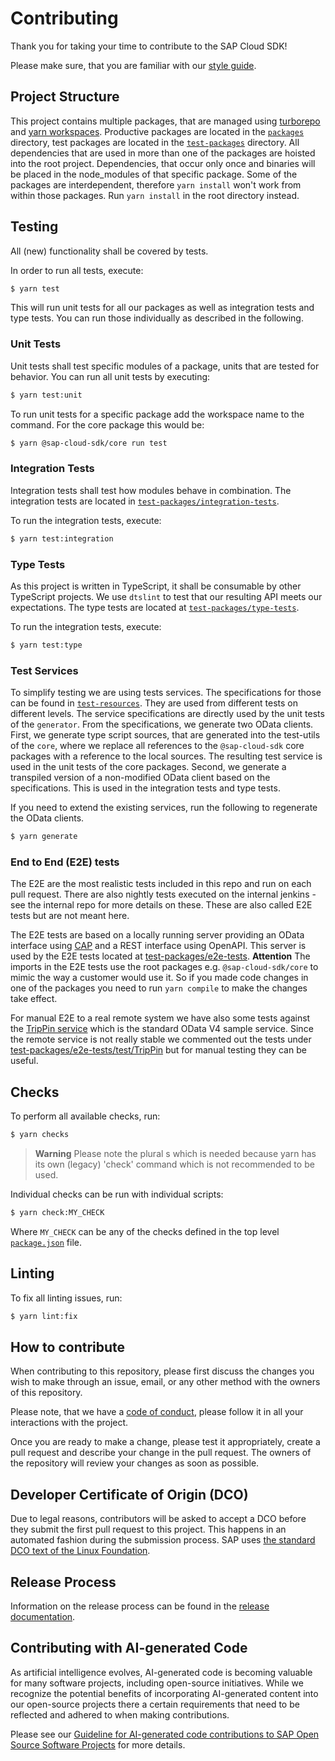 # Contributing

Thank you for taking your time to contribute to the SAP Cloud SDK!

Please make sure, that you are familiar with our [style guide](./STYLEGUIDE.md).

## Project Structure

This project contains multiple packages, that are managed using [turborepo](https://github.com/vercel/turborepo) and [yarn workspaces](https://classic.yarnpkg.com/en/docs/workspaces/). Productive packages are located in the [`packages`](./packages) directory, test packages are located in the [`test-packages`](./test-packages) directory.
All dependencies that are used in more than one of the packages are hoisted into the root project. Dependencies, that occur only once and binaries will be placed in the node_modules of that specific package. Some of the packages are interdependent, therefore `yarn install` won't work from within those packages. Run `yarn install` in the root directory instead.

## Testing

All (new) functionality shall be covered by tests.

In order to run all tests, execute:

```bash
$ yarn test
```

This will run unit tests for all our packages as well as integration tests and type tests. You can run those individually as described in the following.

### Unit Tests

Unit tests shall test specific modules of a package, units that are tested for behavior.
You can run all unit tests by executing:

```bash
$ yarn test:unit
```

To run unit tests for a specific package add the workspace name to the command. For the core package this would be:

```bash
$ yarn @sap-cloud-sdk/core run test
```

### Integration Tests

Integration tests shall test how modules behave in combination. The integration tests are located in [`test-packages/integration-tests`](./test-packages/integration-tests).

To run the integration tests, execute:

```bash
$ yarn test:integration
```

### Type Tests

As this project is written in TypeScript, it shall be consumable by other TypeScript projects. We use `dtslint` to test that our resulting API meets our expectations.
The type tests are located at [`test-packages/type-tests`](./test-packages/type-tests).

To run the integration tests, execute:

```bash
$ yarn test:type
```

### Test Services

To simplify testing we are using tests services.
The specifications for those can be found in [`test-resources`](./test-resources).
They are used from different tests on different levels.
The service specifications are directly used by the unit tests of the `generator`.
From the specifications, we generate two OData clients.
First, we generate type script sources, that are generated into the test-utils of the `core`, where we replace all references to the `@sap-cloud-sdk` core packages with a reference to the local sources.
The resulting test service is used in the unit tests of the core packages.
Second, we generate a transpiled version of a non-modified OData client based on the specifications.
This is used in the integration tests and type tests.

If you need to extend the existing services, run the following to regenerate the OData clients.

```bash
$ yarn generate
```

### End to End (E2E) tests

The E2E are the most realistic tests included in this repo and run on each pull request.
There are also nightly tests executed on the internal jenkins - see the internal repo for more details on these.
These are also called E2E tests but are not meant here.

The E2E tests are based on a locally running server providing an OData interface using [CAP](https://cap.cloud.sap/docs/) and a REST interface using OpenAPI.
This server is used by the E2E tests located at [test-packages/e2e-tests](./test-packages/e2e-tests).
**Attention** The imports in the E2E tests use the root packages e.g. `@sap-cloud-sdk/core` to mimic the way a customer would use it.
So if you made code changes in one of the packages you need to run `yarn compile` to make the changes take effect.

For manual E2E to a real remote system we have also some tests against the [TripPin service](https://www.odata.org/blog/trippin-new-odata-v4-sample-service/) which is the standard OData V4 sample service.
Since the remote service is not really stable we commented out the tests under [test-packages/e2e-tests/test/TripPin](./test-packages/e2e-tests/test/TripPin) but for manual testing they can be useful.

## Checks

To perform all available checks, run:

```bash
$ yarn checks
```

> **Warning**
> Please note the plural s which is needed because yarn has its own (legacy) 'check' command which is not recommended to be used.

Individual checks can be run with individual scripts:

```bash
$ yarn check:MY_CHECK
```

Where `MY_CHECK` can be any of the checks defined in the top level [`package.json`](./package.json) file.

## Linting

To fix all linting issues, run:

```bash
$ yarn lint:fix
```

## How to contribute

When contributing to this repository, please first discuss the changes you wish to make through an issue, email, or any other method with the owners of this repository.

Please note, that we have a [code of conduct](./CODE_OF_CONDUCT.md), please follow it in all your interactions with the project.

Once you are ready to make a change, please test it appropriately, create a pull request and describe your change in the pull request. The owners of the repository will review your changes as soon as possible.

## Developer Certificate of Origin (DCO)

Due to legal reasons, contributors will be asked to accept a DCO before they submit the first pull request to this project. This happens in an automated fashion during the submission process. SAP uses [the standard DCO text of the Linux Foundation](https://developercertificate.org/).

## Release Process

Information on the release process can be found in the [release documentation](./knowledge-base/how-tos/0001-release.md).

## Contributing with AI-generated Code

As artificial intelligence evolves, AI-generated code is becoming valuable for many software projects, including open-source initiatives. While we recognize the potential benefits of incorporating AI-generated content into our open-source projects there a certain requirements that need to be reflected and adhered to when making contributions.

Please see our [Guideline for AI-generated code contributions to SAP Open Source Software Projects](https://github.com/SAP/.github/blob/main/CONTRIBUTING_USING_GENAI.md) for more details.
